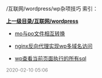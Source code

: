 /互联网/wordpress/wp杂项技巧 索引：


**[上一级目录/互联网/wordpress](/互联网/wordpress/index.md)**

- [mo与po文件相互转换](/互联网/wordpress/wp杂项技巧/mo与po文件相互转换.md)

- [nginx反向代理实现wp多域名访问](/互联网/wordpress/wp杂项技巧/nginx反向代理实现wp多域名访问.md)

- [wp查看当前页面执行的所有sql](/互联网/wordpress/wp杂项技巧/wp查看当前页面执行的所有sql.md)


<font size=2 color='grey'> 2020-02-10 05:06 </font>